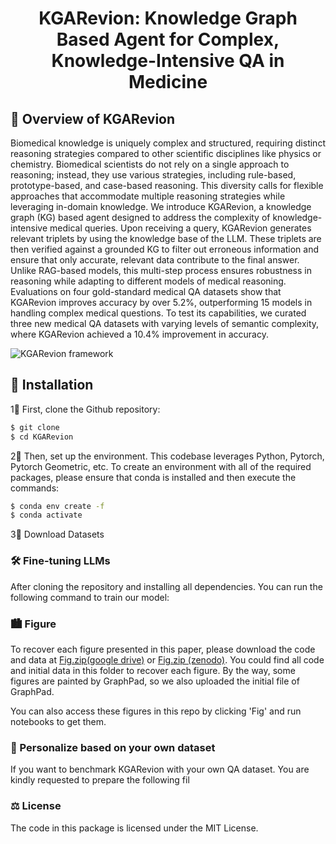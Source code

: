 <h1 align="center">
  KGARevion: Knowledge Graph Based Agent for Complex, Knowledge-Intensive QA in Medicine
</h1>

## 👀 Overview of KGARevion
Biomedical knowledge is uniquely complex and structured, requiring distinct reasoning strategies compared to other scientific disciplines like physics or chemistry. Biomedical scientists do not rely on a single approach to reasoning; instead, they use various strategies, including rule-based, prototype-based, and case-based reasoning. This diversity calls for flexible approaches that accommodate multiple reasoning strategies while leveraging in-domain knowledge. We introduce KGARevion, a knowledge graph (KG) based agent designed to address the complexity of knowledge-intensive medical queries. Upon receiving a query, KGARevion generates relevant triplets by using the knowledge base of the LLM. These triplets are then verified against a grounded KG to filter out erroneous information and ensure that only accurate, relevant data contribute to the final answer. Unlike RAG-based models, this multi-step process ensures robustness in reasoning while adapting to different models of medical reasoning. Evaluations on four gold-standard medical QA datasets show that KGARevion improves accuracy by over 5.2%, outperforming 15 models in handling complex medical questions. To test its capabilities, we curated three new medical QA datasets with varying levels of semantic complexity, where KGARevion achieved a 10.4% improvement in accuracy. 

![KGARevion framework]([https://github.com/mims-harvard/KGARevion/blob/main/model_architecture.jpeg](https://github.com/mims-harvard/KGARevion/blob/main/model_architecture.jpg))

## 🚀 Installation

1⃣️ First, clone the Github repository:

```bash
$ git clone 
$ cd KGARevion
```

2⃣️ Then, set up the environment. This codebase leverages Python, Pytorch, Pytorch Geometric, etc. To create an environment with all of the required packages, please ensure that conda is installed and then execute the commands:

```bash
$ conda env create -f 
$ conda activate 
```
3⃣️ Download Datasets


### 🛠️ Fine-tuning LLMs

After cloning the repository and installing all dependencies. You can run the following command to train our model:


### 🏙️ Figure 

To recover each figure presented in this paper, please download the code and data at [Fig.zip(google drive)](https://drive.google.com/file/d/1sCM8xh9tdyhAU0fHUPiyVbJwQeKvBwu2/view?usp=sharing) or [Fig.zip (zenodo)](https://zenodo.org/records/11554803). You could find all code and initial data in this folder to recover each figure. By the way, some figures are painted by GraphPad, so we also uploaded the initial file of GraphPad. 

You can also access these figures in this repo by clicking 'Fig' and run notebooks to get them.

### 🌟 Personalize based on your own dataset

If you want to benchmark KGARevion with your own QA dataset. You are kindly requested to prepare the following fil


### ⚖️ License

The code in this package is licensed under the MIT License.

</details>

